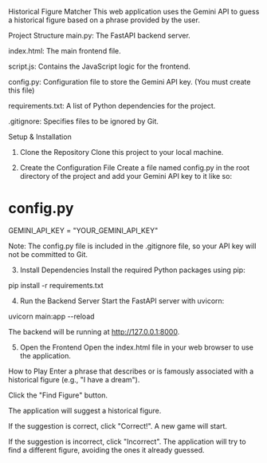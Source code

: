 Historical Figure Matcher
This web application uses the Gemini API to guess a historical figure based on a phrase provided by the user.

Project Structure
main.py: The FastAPI backend server.

index.html: The main frontend file.

script.js: Contains the JavaScript logic for the frontend.

config.py: Configuration file to store the Gemini API key. (You must create this file)

requirements.txt: A list of Python dependencies for the project.

.gitignore: Specifies files to be ignored by Git.

Setup & Installation
1. Clone the Repository
Clone this project to your local machine.

2. Create the Configuration File
Create a file named config.py in the root directory of the project and add your Gemini API key to it like so:

# config.py
GEMINI_API_KEY = "YOUR_GEMINI_API_KEY"

Note: The config.py file is included in the .gitignore file, so your API key will not be committed to Git.

3. Install Dependencies
Install the required Python packages using pip:

pip install -r requirements.txt

4. Run the Backend Server
Start the FastAPI server with uvicorn:

uvicorn main:app --reload

The backend will be running at http://127.0.0.1:8000.

5. Open the Frontend
Open the index.html file in your web browser to use the application.

How to Play
Enter a phrase that describes or is famously associated with a historical figure (e.g., "I have a dream").

Click the "Find Figure" button.

The application will suggest a historical figure.

If the suggestion is correct, click "Correct!". A new game will start.

If the suggestion is incorrect, click "Incorrect". The application will try to find a different figure, avoiding the ones it already guessed.